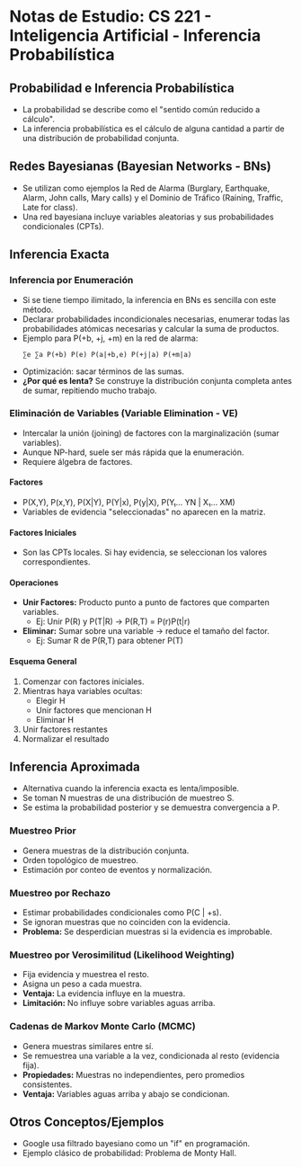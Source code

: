 # Notas de Estudio: CS 221 - Inteligencia Artificial - Inferencia Probabilística

## Probabilidad e Inferencia Probabilística

- La probabilidad se describe como el "sentido común reducido a cálculo".
- La inferencia probabilística es el cálculo de alguna cantidad a partir de una distribución de probabilidad conjunta.

## Redes Bayesianas (Bayesian Networks - BNs)

- Se utilizan como ejemplos la Red de Alarma (Burglary, Earthquake, Alarm, John calls, Mary calls) y el Dominio de Tráfico (Raining, Traffic, Late for class).
- Una red bayesiana incluye variables aleatorias y sus probabilidades condicionales (CPTs).

## Inferencia Exacta

### Inferencia por Enumeración

- Si se tiene tiempo ilimitado, la inferencia en BNs es sencilla con este método.
- Declarar probabilidades incondicionales necesarias, enumerar todas las probabilidades atómicas necesarias y calcular la suma de productos.
- Ejemplo para P(+b, +j, +m) en la red de alarma:
  ```
  ∑e ∑a P(+b) P(e) P(a|+b,e) P(+j|a) P(+m|a)
  ```
- Optimización: sacar términos de las sumas.
- **¿Por qué es lenta?** Se construye la distribución conjunta completa antes de sumar, repitiendo mucho trabajo.

### Eliminación de Variables (Variable Elimination - VE)

- Intercalar la unión (joining) de factores con la marginalización (sumar variables).
- Aunque NP-hard, suele ser más rápida que la enumeración.
- Requiere álgebra de factores.

#### Factores

- P(X,Y), P(x,Y), P(X|Y), P(Y|x), P(y|X), P(Y₁... YN | X₁... XM)
- Variables de evidencia "seleccionadas" no aparecen en la matriz.

#### Factores Iniciales

- Son las CPTs locales. Si hay evidencia, se seleccionan los valores correspondientes.

#### Operaciones

- **Unir Factores:** Producto punto a punto de factores que comparten variables.
  - Ej: Unir P(R) y P(T|R) → P(R,T) = P(r)P(t|r)
- **Eliminar:** Sumar sobre una variable → reduce el tamaño del factor.
  - Ej: Sumar R de P(R,T) para obtener P(T)

#### Esquema General

1. Comenzar con factores iniciales.
2. Mientras haya variables ocultas:
   - Elegir H
   - Unir factores que mencionan H
   - Eliminar H
3. Unir factores restantes
4. Normalizar el resultado

## Inferencia Aproximada

- Alternativa cuando la inferencia exacta es lenta/imposible.
- Se toman N muestras de una distribución de muestreo S.
- Se estima la probabilidad posterior y se demuestra convergencia a P.

### Muestreo Prior

- Genera muestras de la distribución conjunta.
- Orden topológico de muestreo.
- Estimación por conteo de eventos y normalización.

### Muestreo por Rechazo

- Estimar probabilidades condicionales como P(C | +s).
- Se ignoran muestras que no coinciden con la evidencia.
- **Problema:** Se desperdician muestras si la evidencia es improbable.

### Muestreo por Verosimilitud (Likelihood Weighting)

- Fija evidencia y muestrea el resto.
- Asigna un peso a cada muestra.
- **Ventaja:** La evidencia influye en la muestra.
- **Limitación:** No influye sobre variables aguas arriba.

### Cadenas de Markov Monte Carlo (MCMC)

- Genera muestras similares entre sí.
- Se remuestrea una variable a la vez, condicionada al resto (evidencia fija).
- **Propiedades:** Muestras no independientes, pero promedios consistentes.
- **Ventaja:** Variables aguas arriba y abajo se condicionan.

## Otros Conceptos/Ejemplos

- Google usa filtrado bayesiano como un "if" en programación.
- Ejemplo clásico de probabilidad: Problema de Monty Hall.
